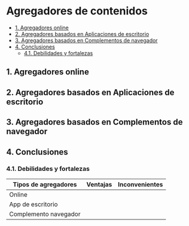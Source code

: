# Agregadores de contenidos

- [1. Agregadores online](#1-agregadores-online)
- [2. Agregadores basados en Aplicaciones de escritorio](#2-agregadores-basados-en-aplicaciones-de-escritorio)
- [3. Agregadores basados en Complementos de navegador](#3-agregadores-basados-en-complementos-de-navegador)
- [4. Conclusiones](#4-conclusiones)
  - [4.1. Debilidades y fortalezas](#41-debilidades-y-fortalezas)

## 1. Agregadores online

[comment]: <> (Elimina este comentario. En trabaja en este espacio)

## 2. Agregadores basados en Aplicaciones de escritorio

[comment]: <> (Elimina este comentario. En trabaja en este espacio)

## 3. Agregadores basados en Complementos de navegador

[comment]: <> (Elimina este comentario. En trabaja en este espacio)

## 4. Conclusiones

[comment]: <> (Elimina este comentario. En trabaja en este espacio)

### 4.1. Debilidades y fortalezas

[comment]: <> (Completa esta tabla. Para facilitar su lectura/escritura puedes poner unas palabras claves como ventajas e inconvenientes y luego desarrollarlo con más libertad de espacio en forma de párrafos a continuación de la tabla)

| Tipos de agregadores         | Ventajas | Inconvenientes  |
|------------------------------|----------|-----------------|
| Online                       |          |                 |
| App de escritorio            |          |                 |
| Complemento navegador        |          |                 |
